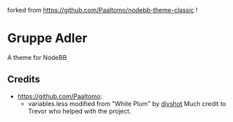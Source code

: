 forked from https://github.com/Paaltomo/nodebb-theme-classic ! 


Gruppe Adler
=========================

A theme for NodeBB

## Credits

* https://github.com/Paaltomo: 
	* variables.less modified from "White Plum" by [divshot](https://github.com/divshot/) Much credit to Trevor who helped with the project.
